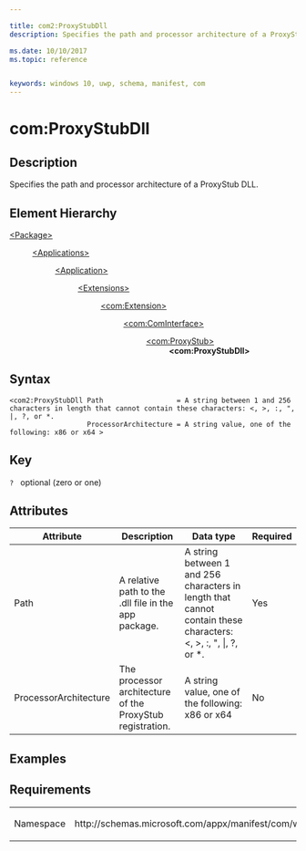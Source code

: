 ```yaml
---

title: com2:ProxyStubDll
description: Specifies the path and processor architecture of a ProxyStub DLL.

ms.date: 10/10/2017
ms.topic: reference


keywords: windows 10, uwp, schema, manifest, com
---
```



# com:ProxyStubDll

## Description
Specifies the path and processor architecture of a ProxyStub DLL.

## Element Hierarchy
<dl>
<dt><a href="element-package.md">&lt;Package&gt;</a></dt>
<dd>
<dl>
<dt><a href="element-applications.md">&lt;Applications&gt;</a></dt>
<dd>
<dl>
<dt><a href="element-application.md">&lt;Application&gt;</a></dt>
<dd>
<dl>
<dt><a href="element-1-extensions.md">&lt;Extensions&gt;</a></dt>
<dd>
<dl>
<dt><a href="element-com-extension.md">&lt;com:Extension&gt;</a></dt>
<dd>
<dl>
<dt><a href="element-com-cominterface.md">&lt;com:ComInterface&gt;</a></dt>
<dd>
<dl>
<dt><a href="element-com-proxystub.md">&lt;com:ProxyStub&gt;</a></dt>
<dd><b>&lt;com:ProxyStubDll&gt;</b></dd>
</dl>
</dd>
</dl>
</dd>
</dl>
</dd>
</dl>
</dd>
</dl>
</dd>
</dl>
</dd>
</dl>


## Syntax
```syntax
<com2:ProxyStubDll Path                  = A string between 1 and 256 characters in length that cannot contain these characters: <, >, :, ", |, ?, or *.
                   ProcessorArchitecture = A string value, one of the following: x86 or x64 >
```

## Key
`?`    optional (zero or one)  

## Attributes

| Attribute | Description | Data type | Required |
|-----------|-------------|-----------|----------|
| Path | A relative path to the .dll file in the app package. | A string between 1 and 256 characters in length that cannot contain these characters: &lt;, &gt;, :, ", &#124;, ?, or *. | Yes |
| ProcessorArchitecture | The processor architecture of the ProxyStub registration. | A string value, one of the following: x86 or x64 | No |

## Examples

## Requirements
<table>
<colgroup>
<col width="50%" />
<col width="50%" />
</colgroup>
<tbody>
<tr class="odd">
<td><p>Namespace</p></td>
<td><p>http://schemas.microsoft.com/appx/manifest/com/windows10/2</p></td>
</tr>
</tbody>
</table>